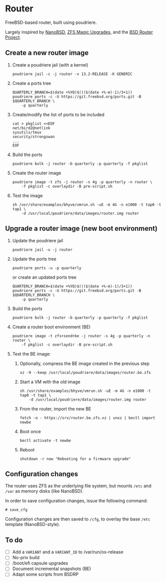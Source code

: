 # Router

FreeBSD-based router, built using poudriere.

Largely inspired by [NanoBSD], [ZFS Magic Upgrades], and the [BSD Router Project].

## Create a new router image

1. Create a poudriere jail (with a kernel)

       poudriere jail -c -j router -v 13.2-RELEASE -K GENERIC

2. Create a ports tree

       QUARTERLY_BRANCH=$(date +%YQ)$((($(date +%-m)-1)/3+1))
       poudriere ports -c -U https://git.freebsd.org/ports.git -B $QUARTERLY_BRANCH \
           -p quarterly

3. Create/modify the list of ports to be included

       cat > pkglist <<EOF
       net/bird2@netlink
       sysutils/tmux
       security/strongswan
       ...
       EOF

4. Build the ports

       poudriere bulk -j router -b quarterly -p quarterly -f pkglist

5. Create the router image

       poudriere image -t zfs -j router -s 4g -p quarterly -n router \
           -f pkglist -c overlaydir -B pre-script.sh

6. Test the image

       sh /usr/share/examples/bhyve/vmrun.sh -uE -m 4G -n e1000 -t tap0 -t tap1 \
           -d /usr/local/poudriere/data/images/router.img router

## Upgrade a router image (new boot environment)

1. Update the poudriere jail

       poudriere jail -u -j router

2. Update the ports tree

       poudriere ports -u -p quarterly

   or create an updated ports tree

       QUARTERLY_BRANCH=$(date +%YQ)$((($(date +%-m)-1)/3+1))
       poudriere ports -c -U https://git.freebsd.org/ports.git -B $QUARTERLY_BRANCH \
           -p quarterly

4. Build the ports

       poudriere bulk -j router -b quarterly -p quarterly -f pkglist

5. Create a router boot environment (BE)

       poudriere image -t zfs+send+be -j router -s 4g -p quarterly -n router \
           -f pkglist -c overlaydir -B pre-script.sh

6. Test the BE image:

   1. Optionally, compress the BE image created in the previous step

          xz -9 --keep /usr/local/poudriere/data/images/router.be.zfs

   2. Start a VM with the old image

          sh /usr/share/examples/bhyve/vmrun.sh -uE -m 4G -n e1000 -t tap0 -t tap1 \
              -d /usr/local/poudriere/data/images/router.img router

   3. From the router, import the new BE

          fetch -o - https://srv/router.be.zfs.xz | unxz | bectl import newbe

   4. Boot once

          bectl activate -t newbe

   5. Reboot

          shutdown -r now "Rebooting for a firmware upgrade"

## Configuration changes

The router uses ZFS as the underlying file system, but mounts `/etc` and `/var` as memory disks (like NanoBSD).

In order to save configuration changes, issue the following command:

```console
# save_cfg
```

Configuration changes are then saved to `/cfg`, to overlay the base `/etc` template (NanoBSD-style).

## To do

- [ ] Add a `VARIANT` and a `VARIANT_ID` to /var/run/os-release
- [ ] No-priv build
- [ ] /boot/efi capsule upgrades
- [ ] Document incremental snapshots (BE)
- [ ] Adapt some scripts from BSDRP

[BSD Router Project]: https://bsdrp.net/
[NanoBSD]: https://papers.freebsd.org/2005/phk-nanobsd/
[ZFS Magic Upgrades]: https://papers.freebsd.org/2019/fosdem/jude-zfs_upgrades/
